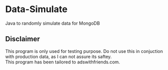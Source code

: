 Data-Simulate
=============

Java to randomly simulate data for MongoDB


Disclaimer
----------

This program is only used for testing purpose.  Do not use this in conjuction with production data, as I can not assure its saftey.  
This program has been tailored to adswithfriends.com.  